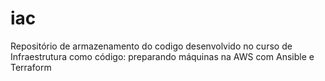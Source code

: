 # iac
Repositório de armazenamento do codigo desenvolvido no curso de Infraestrutura como código: preparando máquinas na AWS com Ansible e Terraform
